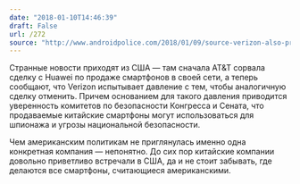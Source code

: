 ```yaml
---
date: "2018-01-10T14:46:39"
draft: False
url: /272
source: "http://www.androidpolice.com/2018/01/09/source-verizon-also-pressure-cancel-upcoming-huawei-phone-launch/"
---
```


Странные новости приходят из США — там сначала AT&T сорвала сделку с Huawei по продаже смартфонов в своей сети, а теперь сообщают, что Verizon испытывает давление с тем, чтобы аналогичную сделку отменить. Причем основанием для такого давления приводится уверенность комитетов по безопасности Конгресса и Сената, что продаваемые китайские смартфоны могут использоваться для шпионажа и угрозы национальной безопасности.

Чем американским политикам не приглянулась именно одна конкретная компания — непонятно. До сих пор китайские компании довольно приветливо встречали в США, да и не стоит забывать, где делаются все смартфоны, считающиеся американскими.
